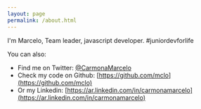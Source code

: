```yaml
---
layout: page
permalink: /about.html
---
```


I'm Marcelo, Team leader, javascript developer. #juniordevforlife

You can also:

+ Find me on Twitter: [@CarmonaMarcelo](https://twitter.com/CarmonaMarcelo)
+ Check my code on Github:  [https://github.com/mclo](https://github.com/mclo)
+ Or my Linkedin: [https://ar.linkedin.com/in/carmonamarcelo](https://ar.linkedin.com/in/carmonamarcelo)
